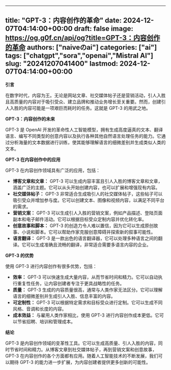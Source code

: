 
---
title: "GPT-3：内容创作的革命"
date: 2024-12-07T04:14:00+00:00
draft: false
image: https://og.g0f.cn/api/og?title=GPT-3：内容创作的革命
authors: ["naiveのai"]
categories: ["ai"]
tags: ["chatgpt","sora","openai","Mistral AI"]
slug: "20241207041400"
lastmod: 2024-12-07T04:14:00+00:00
---
**引言**

在数字时代，内容为王。无论是网站文章、社交媒体帖子还是营销活动，引人入胜且高质量的内容对于吸引受众、建立品牌和推动业务增长至关重要。然而，创建引人入胜的内容可能是一项艰巨而耗时的任务。这就是 GPT-3 的用武之地。

**GPT-3：内容创作的未来**

GPT-3 是 OpenAI 开发的革命性人工智能模型，拥有生成高度逼真的文本、翻译语言、编写不同类型的创意内容以及执行各种其他自然语言处理任务的能力。它通过分析海量的文本数据进行训练，使其能够理解语言的细微差别并生成类似人类的文本。

**GPT-3 在内容创作中的应用**

GPT-3 在内容创作领域具有广泛的应用，包括：

- **博客文章和文章：** GPT-3 可以生成内容丰富且引人入胜的博客文章和文章，涵盖广泛的主题。它可以从头开始创建内容，也可以扩展和增强现有内容。
- **社交媒体帖子：** GPT-3 非常适合生成吸引人的社交媒体帖子，这些帖子可以吸引受众并增加参与度。它可以创建文本、图像和视频内容，以满足不同平台的需求。
- **营销文案：** GPT-3 可以生成引人入胜的营销文案，例如产品描述、登陆页面副本和电子邮件活动。它可以根据目标受众定制内容并优化转化率。
- **创意故事和脚本：** GPT-3 的创造力令人难以置信，因为它可以生成原创故事、小说和脚本。它可以帮助作家克服创意障碍并探索新的叙事可能性。
- **语言翻译：** GPT-3 是一款出色的语言翻译器，它可以处理多种语言之间的翻译。它可以生成准确且流畅的翻译，非常适合需要多语言内容的企业。

**GPT-3 的优势**

使用 GPT-3 进行内容创作有很多优势，包括：

- **效率：** GPT-3 可以快速生成大量内容，从而节省时间和精力。它可以自动执行重复性任务，让内容创建者专注于更具战略性的任务。
- **质量：** GPT-3 生成的内容质量很高，通常与人类作家无法区分。它可以理解语言的细微差别并生成引人入胜、信息丰富的内容。
- **可定制性：** GPT-3 可以根据特定需求和目标受众进行定制。它可以生成不同风格、音调和长度的内容。
- **成本效益：** 与雇用人类作家相比，使用 GPT-3 进行内容创作成本更低。它可以节省招聘、培训和管理成本。

**结论**

GPT-3 是内容创作领域的变革性工具。它可以生成高质量、引人入胜的内容，同时节省时间和精力。从博客文章到社交媒体帖子，再到营销文案和创意故事，GPT-3 在内容创作的各个方面都有应用。随着人工智能技术的不断发展，我们可以期待 GPT-3 的能力进一步扩展，为内容创建者提供更多创新的可能性。